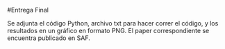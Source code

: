 #Entrega Final

Se adjunta el código Python, archivo txt para hacer correr el código, y los resultados en un gráfico en formato PNG. El paper correspondiente se encuentra publicado en SAF.
